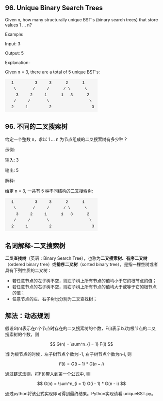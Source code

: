 ## 96. Unique Binary Search Trees

Given n, how many structurally unique BST's (binary search trees) that store values 1 ... n?

Example:

Input: 3

Output: 5

Explanation:

Given n = 3, there are a total of 5 unique BST's:

![avatar](UniqueBinarySearchTrees.png)

## 96. 不同的二叉搜索树

给定一个整数 n，求以 1 ... n 为节点组成的二叉搜索树有多少种？

示例:

输入: 3

输出: 5

解释:

给定 n = 3, 一共有 5 种不同结构的二叉搜索树:

![avatar](UniqueBinarySearchTrees.png)


## 名词解释-二叉搜索树

**二叉查找树**（英语：Binary Search Tree），也称为**二叉搜索树、有序二叉树**（ordered binary tree）或**排序二叉树**（sorted binary tree），是指一棵空树或者具有下列性质的二叉树：

- 若任意节点的左子树不空，则左子树上所有节点的值均小于它的根节点的值；
- 若任意节点的右子树不空，则右子树上所有节点的值均大于或等于它的根节点的值；
- 任意节点的左、右子树也分别为二叉查找树；

## 解法：动态规划

假设G(n)表示在n个节点时存在的二叉搜索树的个数，F(i)表示以i为根节点的二叉搜索树的个数，则

$$ G(n) = \sum^n_{i = 1} F(i) $$

当i为根节点的时候，左子树节点个数为i-1, 右子树节点个数为n-i, 则

$$ F(i) = G(i - 1) * G(n - i)$$

通过链式法则，将F(i)带入到第一个公式中, 则

$$ G(n) = \sum^n_{i = 1} G(i - 1) * G(n - i) $$

通过python将该公式实现即可得到最终结果。Python实现请看 uniqueBST.py。

